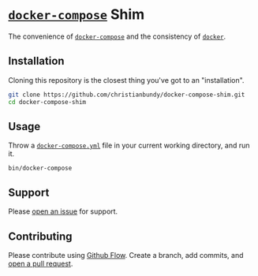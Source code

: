 # [`docker-compose`][docker-compose] Shim

The convenience of [`docker-compose`][docker-compose] and the consistency of [`docker`][docker].

## Installation

Cloning this repository is the closest thing you've got to an "installation".

```sh
git clone https://github.com/christianbundy/docker-compose-shim.git
cd docker-compose-shim
```

## Usage

Throw a [`docker-compose.yml`][docker-compose-yml] file in your current working directory, and run it.

```
bin/docker-compose
```

## Support

Please [open an issue](https://github.com/christianbundy/docker-compose-shim/issues/new) for support.

## Contributing

Please contribute using [Github Flow](https://guides.github.com/introduction/flow/). Create a branch, add commits, and [open a pull request](https://github.com/christianbundy/docker-compose-shim/compare/).

[docker]: https://docs.docker.com/
[docker-compose]: https://docs.docker.com/compose/
[docker-compose-yml]: https://docs.docker.com/compose/yml/

